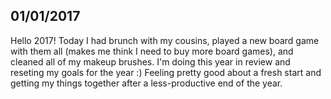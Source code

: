01/01/2017
---
Hello 2017! Today I had brunch with my cousins, played a new board game with them all (makes me think I need to buy more board games), and cleaned all of my makeup brushes. I'm doing this year in review and reseting my goals for the year :) Feeling pretty good about a fresh start and getting my things together after a less-productive end of the year.